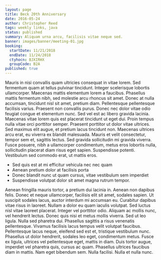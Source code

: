 ```yaml
---
layout: page
title: Beck 20th Anniversary
date: 2016-05-24
author: Christopher Reed
tags: weekly links, java
status: published
summary: Aliquam urna arcu, facilisis vitae neque sed.
banner: images/banner/meeting-01.jpg
booking:
  startDate: 11/21/2018
  endDate: 11/24/2018
  ctyhocn: BJXIRHX
  groupCode: B2A
published: true
---
```

Mauris in nisi convallis quam ultricies consequat in vitae lorem. Sed fermentum quam at tellus pulvinar tincidunt. Integer scelerisque lobortis ullamcorper. Maecenas mattis elementum lorem a faucibus. Phasellus mattis fermentum nibh, sed molestie arcu rhoncus sit amet. Donec at nulla accumsan, tincidunt nisl sit amet, pretium diam. Pellentesque pellentesque facilisis varius. Praesent non convallis purus. Donec nec dolor vitae odio feugiat congue et elementum nunc. Sed vel est ac libero gravida lacinia. Maecenas vitae lorem quis est placerat tincidunt ut eget dui.
Proin tempus nulla vitae orci porttitor semper. Praesent porttitor ut dolor vitae ultrices. Sed maximus elit augue, et pretium lacus tincidunt non. Maecenas ultrices arcu erat, eu viverra ex blandit malesuada. Mauris et velit consectetur, tempor sem et, sagittis lectus. Sed gravida sollicitudin mi gravida viverra. Fusce posuere, nibh a ullamcorper condimentum, metus eros lobortis nulla, sollicitudin placerat diam risus eget sapien. Suspendisse potenti. Vestibulum sed commodo erat, ut mattis eros.

* Sed quis est at mi efficitur vehicula nec nec quam
* Aenean pretium dolor at facilisis porta
* Donec blandit nunc ut quam cursus, vitae vestibulum sem imperdiet
* Suspendisse volutpat dolor sit amet magna rutrum tempor.

Aenean fringilla mauris tortor, a pretium dui lacinia in. Aenean non dapibus felis. Donec et neque ullamcorper, facilisis elit sit amet, sodales sapien. Ut suscipit sodales lacus, auctor interdum mi accumsan eu. Curabitur dapibus vitae risus in laoreet. Nullam a dolor eu quam iaculis volutpat. Sed luctus nisl vitae laoreet placerat. Integer vel porttitor odio. Aliquam ac mollis nunc, vel hendrerit lectus. Donec quis nisi et metus mollis viverra. Sed ut leo ligula. Nulla sed pharetra dui. Phasellus sagittis a risus venenatis pellentesque. Vivamus facilisis lacus tempus velit volutpat faucibus.
Pellentesque lacus neque, eleifend sed est et, tristique vestibulum nunc. Phasellus ut dolor hendrerit, sodales leo eget, condimentum metus. Fusce ex ligula, ultrices vel pellentesque eget, mattis in diam. Duis tortor augue, imperdiet vel pharetra quis, cursus ac quam. Phasellus ultrices faucibus diam in mattis. Nam eget bibendum sem. Nulla facilisi. Nulla et nulla nunc.
